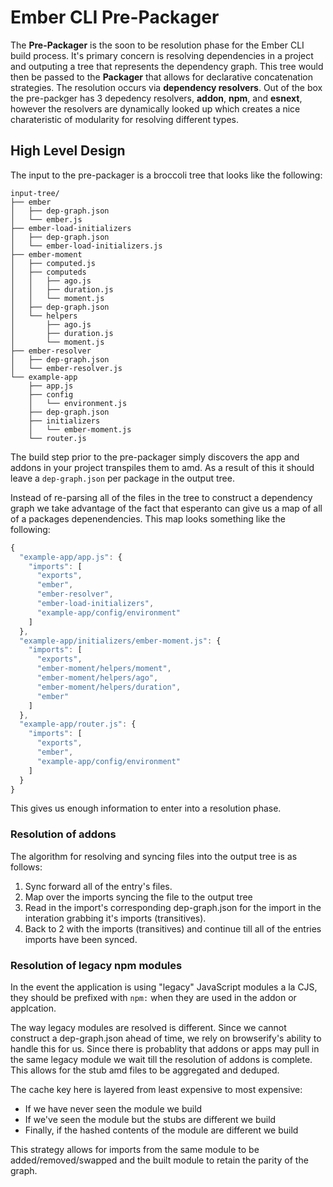 # Ember CLI Pre-Packager

The __Pre-Packager__ is the soon to be resolution phase for the Ember CLI build process. It's primary concern is resolving dependencies in a project and outputing a tree that represents the dependency graph.  This tree would then be passed to the __Packager__ that allows for declarative concatenation strategies. The resolution occurs via __dependency resolvers__. Out of the box the pre-packger has 3 depedency resolvers, __addon__, __npm__, and __esnext__, however the resolvers are dynamically looked up which creates a nice charateristic of modularity for resolving different types.

## High Level Design

The input to the pre-packager is a broccoli tree that looks like the following:

```
input-tree/
├── ember
│   ├── dep-graph.json
│   └── ember.js
├── ember-load-initializers
│   ├── dep-graph.json
│   └── ember-load-initializers.js
├── ember-moment
│   ├── computed.js
│   ├── computeds
│   │   ├── ago.js
│   │   ├── duration.js
│   │   └── moment.js
│   ├── dep-graph.json
│   └── helpers
│       ├── ago.js
│       ├── duration.js
│       └── moment.js
├── ember-resolver
│   ├── dep-graph.json
│   └── ember-resolver.js
└── example-app
    ├── app.js
    ├── config
    │   └── environment.js
    ├── dep-graph.json
    ├── initializers
    │   └── ember-moment.js
    └── router.js
```

The build step prior to the pre-packager simply discovers the app and addons in your project transpiles them to amd. As a result of this it should leave a `dep-graph.json` per package in the output tree.

Instead of re-parsing all of the files in the tree to construct a dependency graph we take advantage of the fact that esperanto can give us a map of all of a packages depenendencies.  This map looks something like the following:

```js
{
  "example-app/app.js": {
    "imports": [
      "exports",
      "ember",
      "ember-resolver",
      "ember-load-initializers",
      "example-app/config/environment"
    ]
  },
  "example-app/initializers/ember-moment.js": {
    "imports": [
      "exports",
      "ember-moment/helpers/moment",
      "ember-moment/helpers/ago",
      "ember-moment/helpers/duration",
      "ember"
    ]
  },
  "example-app/router.js": {
    "imports": [
      "exports",
      "ember",
      "example-app/config/environment"
    ]
  }
}
```

This gives us enough information to enter into a resolution phase.

### Resolution of addons

The algorithm for resolving and syncing files into the output tree is as follows:

1. Sync forward all of the entry's files.
2. Map over the imports syncing the file to the output tree
3. Read in the import's corresponding dep-graph.json for the import in the interation grabbing it's imports (transitives).
4. Back to 2 with the imports (transitives) and continue till all of the entries imports have been synced.

### Resolution of legacy npm modules

In the event the application is using "legacy" JavaScript modules a la CJS, they should be prefixed with `npm:` when they are used in the addon or applcation.

The way legacy modules are resolved is different. Since we cannot construct a dep-graph.json ahead of time, we rely on browserify's ability to handle this for us. Since there is probablity that addons or apps may pull in the same legacy module we wait till the resolution of addons is complete. This allows for the stub amd files to be aggregated and deduped.

The cache key here is layered from least expensive to most expensive:

- If we have never seen the module we build
- If we've seen the module but the stubs are different we build
- Finally, if the hashed contents of the module are different we build

This strategy allows for imports from the same module to be added/removed/swapped and the built module to retain the parity of the graph.
